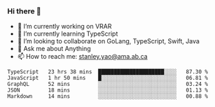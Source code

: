 ### Hi there 👋

- 🔭 I’m currently working on VRAR
- 🌱 I’m currently learning TypeScript
- 👯 I’m looking to collaborate on GoLang, TypeScript, Swift, Java
- 💬 Ask me about Anything
- 📫 How to reach me: stanley.yao@ama.ab.ca


<!--START_SECTION:waka-->
```text
TypeScript   23 hrs 38 mins  █████████████████████░░░░   87.30 % 
JavaScript   1 hr 50 mins    █░░░░░░░░░░░░░░░░░░░░░░░░   06.81 % 
GraphQL      52 mins         ░░░░░░░░░░░░░░░░░░░░░░░░░   03.24 % 
JSON         18 mins         ░░░░░░░░░░░░░░░░░░░░░░░░░   01.13 % 
Markdown     14 mins         ░░░░░░░░░░░░░░░░░░░░░░░░░   00.88 %
```
<!--END_SECTION:waka-->

